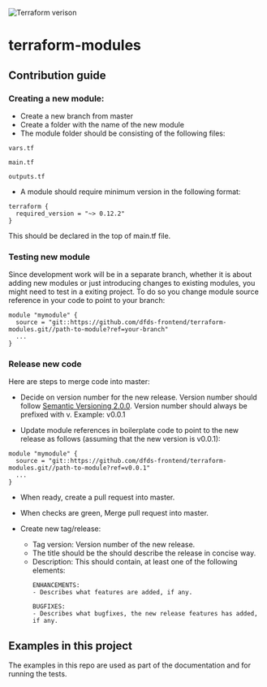 ![Terraform verison ](https://img.shields.io/badge/tf-=%3E0.12.2-blue)
# terraform-modules

## Contribution guide
### Creating a new module:

- Create a new branch from master
- Create a folder with the name of the new module
- The module folder should be consisting of the following files:

```
vars.tf

main.tf

outputs.tf
```
- A module should require minimum version in the following format: 
```
terraform {
  required_version = "~> 0.12.2"
}
```

This should be declared in the top of main.tf file.

### Testing new module
Since development work will be in a separate branch, whether it is about adding new modules or just introducing changes to existing modules, you might need to test in a exiting project.
To do so you change module source reference in your code to point to your branch: 

```
module "mymodule" {
  source = "git::https://github.com/dfds-frontend/terraform-modules.git//path-to-module?ref=your-branch"
  ...
}
``` 

### Release new code
Here are steps to merge code into master:
- Decide on version number for the new release. Version number should follow [Semantic Versioning 2.0.0](https://semver.org/).
Version number should always be prefixed with v. Example: v0.0.1

- Update module references in boilerplate code to point to the new release as follows (assuming that the new version is v0.0.1):
```
module "mymodule" {
  source = "git::https://github.com/dfds-frontend/terraform-modules.git//path-to-module?ref=v0.0.1"
  ...
}
``` 
- When ready, create a pull request into master.
- When checks are green, Merge pull request into master.
- Create new tag/release:

  - Tag version: Version number of the new release.
  - The title should be the should describe the release in concise way.
  - Description: This should contain, at least one of the following elements:
    ```
    ENHANCEMENTS:
    - Describes what features are added, if any.

    BUGFIXES:
    - Describes what bugfixes, the new release features has added, if any.
    ```
## Examples in this project 
The examples in this repo are used as part of the documentation and for running the tests.